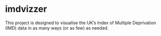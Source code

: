 
<!-- README.md is generated from README.Rmd. Please edit that file -->

# imdvizzer

This project is designed to visualise the UK’s Index of Multiple
Deprivation (IMD) data in as many ways (or as few) as needed.
